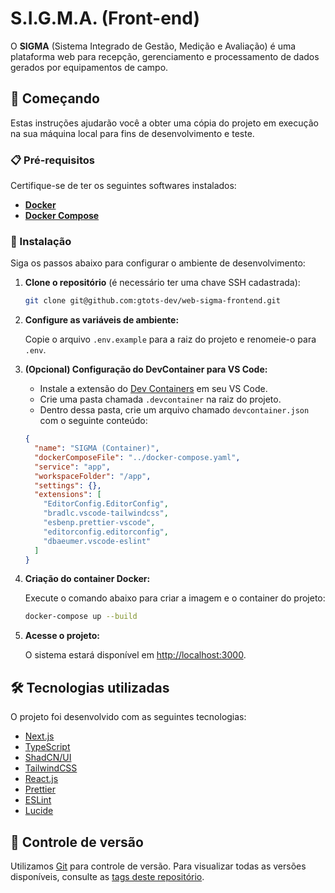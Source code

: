 # S.I.G.M.A. (Front-end)

O **SIGMA** (Sistema Integrado de Gestão, Medição e Avaliação) é uma plataforma web para recepção, gerenciamento e processamento de dados gerados por equipamentos de campo.

## 🚀 Começando

Estas instruções ajudarão você a obter uma cópia do projeto em execução na sua máquina local para fins de desenvolvimento e teste.

### 📋 Pré-requisitos

Certifique-se de ter os seguintes softwares instalados:

- **[Docker](https://www.docker.com/)**
- **[Docker Compose](https://docs.docker.com/compose/install/)**

### 🔧 Instalação

Siga os passos abaixo para configurar o ambiente de desenvolvimento:

1. **Clone o repositório** (é necessário ter uma chave SSH cadastrada):

   ```bash
   git clone git@github.com:gtots-dev/web-sigma-frontend.git
   ```

2. **Configure as variáveis de ambiente:**

   Copie o arquivo `.env.example` para a raiz do projeto e renomeie-o para `.env`.

3. **(Opcional) Configuração do DevContainer para VS Code:**

   - Instale a extensão do [Dev Containers](https://marketplace.visualstudio.com/items?itemName=ms-vscode-remote.remote-containers) em seu VS Code.
   - Crie uma pasta chamada `.devcontainer` na raiz do projeto.
   - Dentro dessa pasta, crie um arquivo chamado `devcontainer.json` com o seguinte conteúdo:

   ```json
   {
     "name": "SIGMA (Container)",
     "dockerComposeFile": "../docker-compose.yaml",
     "service": "app",
     "workspaceFolder": "/app",
     "settings": {},
     "extensions": [
       "EditorConfig.EditorConfig",
       "bradlc.vscode-tailwindcss",
       "esbenp.prettier-vscode",
       "editorconfig.editorconfig",
       "dbaeumer.vscode-eslint"
     ]
   }
   ```

4. **Criação do container Docker:**

   Execute o comando abaixo para criar a imagem e o container do projeto:

   ```bash
   docker-compose up --build
   ```

5. **Acesse o projeto:**

   O sistema estará disponível em [http://localhost:3000](http://localhost:3000).

## 🛠️ Tecnologias utilizadas

O projeto foi desenvolvido com as seguintes tecnologias:

- [Next.js](https://nextjs.org/)
- [TypeScript](https://www.typescriptlang.org/)
- [ShadCN/UI](https://ui.shadcn.com/)
- [TailwindCSS](https://tailwindcss.com/)
- [React.js](https://react.dev/)
- [Prettier](https://prettier.io/)
- [ESLint](https://eslint.org/)
- [Lucide](https://lucide.dev/)

## 📌 Controle de versão

Utilizamos [Git](https://git-scm.com/) para controle de versão. Para visualizar todas as versões disponíveis, consulte as [tags deste repositório](https://github.com/suas/tags/do/projeto).
